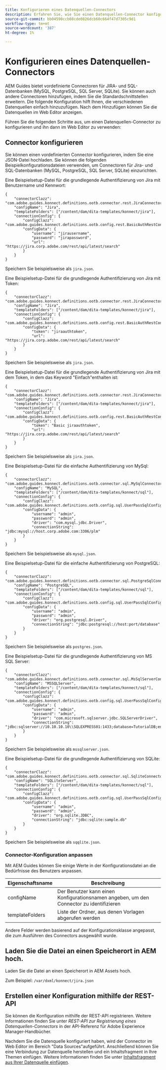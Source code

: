 ```yaml
---
title: Konfigurieren eines Datenquellen-Connectors
description: Erfahren Sie, wie Sie einen Datenquellen-Connector konfigurieren
source-git-commit: bb04590ccb08cde0826dcb60c664f47d7305c9d1
workflow-type: tm+mt
source-wordcount: '387'
ht-degree: 1%

---
```



# Konfigurieren eines Datenquellen-Connectors

AEM Guides bietet vordefinierte Connectoren für JIRA- und SQL-Datenbanken (MySQL, PostgreSQL, SQL Server, SQLite). Sie können auch andere Connectoren hinzufügen, indem Sie die Standardschnittstellen erweitern. Die folgende Konfiguration hilft Ihnen, die verschiedenen Datenquellen einfach hinzuzufügen. Nach dem Hinzufügen können Sie die Datenquellen im Web Editor anzeigen.

Führen Sie die folgenden Schritte aus, um einen Datenquellen-Connector zu konfigurieren und ihn dann im Web Editor zu verwenden:

## Connector konfigurieren

Sie können einen vordefinierten Connector konfigurieren, indem Sie eine JSON-Datei hochladen. Sie können die folgenden Beispielkonfigurationsdateien verwenden, um Connectoren für Jira- und SQL-Datenbanken (MySQL, PostgreSQL, SQL Server, SQLite) einzurichten.

Eine Beispielsetup-Datei für die grundlegende Authentifizierung von Jira mit Benutzername und Kennwort:

```
{
	"connectorClazz": "com.adobe.guides.konnect.definitions.ootb.connector.rest.JiraConnector",
	"configName": "Jira",
	"templateFolders": ["/content/dam/dita-templates/konnect/jira"],
	"connectionConfig": {
		"configClazz": "com.adobe.guides.konnect.definitions.ootb.config.rest.BasicAuthRestConfig",
		"configData": {
			"username": "jirausername",
			"password": "jirapassword",
			"url": "https://jira.corp.adobe.com/rest/api/latest/search"
		}
	}
}
```

Speichern Sie beispielsweise als `jira.json`.

Eine Beispielsetup-Datei für die grundlegende Authentifizierung von Jira mit Token:

```
{
	"connectorClazz": "com.adobe.guides.konnect.definitions.ootb.connector.rest.JiraConnector",
	"configName": "Jira",
	"templateFolders": ["/content/dam/dita-templates/konnect/jira"],
	"connectionConfig": {
		"configClazz": "com.adobe.guides.konnect.definitions.ootb.config.rest.BasicAuthRestConfig",
		"configData": {
			"token": "jiraauthtoken",
			"url": "https://jira.corp.adobe.com/rest/api/latest/search"
		}
	}
}
```

Speichern Sie beispielsweise als `jira.json`.

Eine Beispielsetup-Datei für die grundlegende Authentifizierung von Jira mit dem Token, in dem das Keyword &quot;Einfach&quot;enthalten ist:

```
{
	"connectorClazz": "com.adobe.guides.konnect.definitions.ootb.connector.rest.JiraConnector",
	"configName": "Jira",
	"templateFolders": ["/content/dam/dita-templates/konnect/jira"],
	"connectionConfig": {
		"configClazz": "com.adobe.guides.konnect.definitions.ootb.config.rest.BasicAuthRestConfig",
		"configData": {
			"token": "Basic jiraauthtoken",
			"url": "https://jira.corp.adobe.com/rest/api/latest/search"
		}
	}
}
```

Speichern Sie beispielsweise als `jira.json`.

Eine Beispielsetup-Datei für die einfache Authentifizierung von MySql:

```
{
	"connectorClazz": "com.adobe.guides.konnect.definitions.ootb.connector.sql.MySqlConnector",
	"configName": "MySQL",
	"templateFolders": ["/content/dam/dita-templates/konnect/sql"],
	"connectionConfig": {
		"configClazz": "com.adobe.guides.konnect.definitions.ootb.config.sql.UserPassSqlConfig",
		"configData": {
			"username": "admin",
			"password": "admin",
			"driver": "com.mysql.jdbc.Driver",
			"connectionString": "jdbc:mysql://host.corp.adobe.com:3306/plm"
		}
	}
}
```

Speichern Sie beispielsweise als `mysql.json`.

Eine Beispielsetup-Datei für die einfache Authentifizierung von PostgreSQL:

```
{
	"connectorClazz": "com.adobe.guides.konnect.definitions.ootb.connector.sql.PostgreSqlConnector",
	"configName": "PostgreSQL",
	"templateFolders": ["/content/dam/dita-templates/konnect/sql"],
	"connectionConfig": {
		"configClazz": "com.adobe.guides.konnect.definitions.ootb.config.sql.UserPassSqlConfig",
		"configData": {
			"username": "admin",
			"password": "admin",
			"driver": "org.postgresql.Driver",
			"connectionString": "jdbc:postgresql://host:port/database"
		}
	}
}
```

Speichern Sie beispielsweise als `postgres.json`.

Eine Beispielsetup-Datei für die grundlegende Authentifizierung von MS SQL Server:

```
{
	"connectorClazz": "com.adobe.guides.konnect.definitions.ootb.connector.sql.MsSqlServerConnector",
	"configName": "MSSQLServer",
	"templateFolders": ["/content/dam/dita-templates/konnect/sql"],
	"connectionConfig": {
		"configClazz": "com.adobe.guides.konnect.definitions.ootb.config.sql.UserPassSqlConfig",
		"configData": {
			"username": "admin",
			"password": "admin",
			"driver": "com.microsoft.sqlserver.jdbc.SQLServerDriver",
			"connectionString": "jdbc:sqlserver://10.10.10.10\\SQLEXPRESS01:1433;database=TutorialDB;encrypt=false;trustServerCertificate=true"
		}
	}
}
```

Speichern Sie beispielsweise als `mssqlserver.json`.

Eine Beispielsetup-Datei für die grundlegende Authentifizierung von SQLite:

```
{
	"connectorClazz": "com.adobe.guides.konnect.definitions.ootb.connector.sql.SqliteConnector",
	"configName": "SQLiteServer",
	"templateFolders": ["/content/dam/dita-templates/konnect/sql"],
	"connectionConfig": {
		"configClazz": "com.adobe.guides.konnect.definitions.ootb.config.sql.UserPassSqlConfig",
		"configData": {
			"username": "admin",
			"password": "admin",
			"driver": "org.sqlite.JDBC",
			"connectionString": "jdbc:sqlite:sample.db"
		}
	}
}
```

Speichern Sie beispielsweise als `sqqlite.json`.

### Connector-Konfiguration anpassen

Mit AEM Guides können Sie einige Werte in der Konfigurationsdatei an die Bedürfnisse des Benutzers anpassen.

| Eigenschaftsname | Beschreibung |
|---|---|
| configName | Der Benutzer kann einen Konfigurationsnamen angeben, um den Connector zu identifizieren |
| templateFolders | Liste der Ordner, aus denen Vorlagen abgerufen werden |

Andere Felder werden basierend auf der Konfigurationsklasse angepasst, die zum Ausführen des Connectors ausgewählt wurde.

## Laden Sie die Datei an einen Speicherort in AEM hoch.

Laden Sie die Datei an einen Speicherort in AEM Assets hoch.

Zum Beispiel: `/var/dxml/konnect/jira.json`

## Erstellen einer Konfiguration mithilfe der REST-API

Sie können die Konfiguration mithilfe der REST-API registrieren. Weitere Informationen finden Sie unter *REST-API zur Registrierung eines Datenquellen-Connectors* in der API-Referenz für Adobe Experience Manager-Handbücher.

Nachdem Sie die Datenquelle konfiguriert haben, wird der Connector im Web Editor im Bereich &quot;Data Sources&quot;aufgeführt. Anschließend können Sie eine Verbindung zur Datenquelle herstellen und ein Inhaltsfragment in Ihre Themen einfügen. Weitere Informationen finden Sie unter [Inhaltsfragment aus Ihrer Datenquelle einfügen](../user-guide/web-editor-content-snippet.md).

